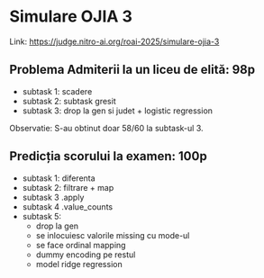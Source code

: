# Simulare OJIA 3

Link: https://judge.nitro-ai.org/roai-2025/simulare-ojia-3

## Problema Admiterii la un liceu de elită: 98p

- subtask 1: scadere
- subtask 2: subtask gresit
- subtask 3: drop la gen si judet + logistic regression

Observatie: S-au obtinut doar 58/60 la subtask-ul 3.

## Predicția scorului la examen: 100p

- subtask 1: diferenta
- subtask 2: filtrare + map
- subtask 3 .apply
- subtask 4 .value_counts
- subtask 5:
  - drop la gen
  - se inlocuiesc valorile missing cu mode-ul
  - se face ordinal mapping
  - dummy encoding pe restul
  - model ridge regression
